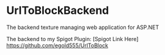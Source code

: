 # UrlToBlockBackend
The backend texture managing web application for ASP.NET

The backend to my Spigot Plugin: [Spigot Link Here]
https://github.com/egold555/UrlToBlock
